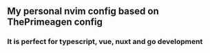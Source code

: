 ## My personal nvim config based on ThePrimeagen config

### It is perfect for typescript, vue, nuxt and go development
